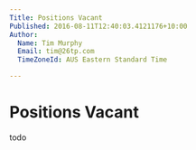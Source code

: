 ```yaml
---
Title: Positions Vacant
Published: 2016-08-11T12:40:03.4121176+10:00
Author:
  Name: Tim Murphy
  Email: tim@26tp.com
  TimeZoneId: AUS Eastern Standard Time

---
```

# Positions Vacant

todo